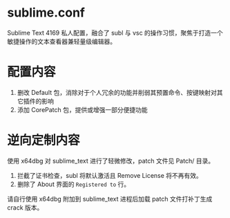 # sublime.conf

Sublime Text 4169 私人配置，融合了 subl 与 vsc 的操作习惯，聚焦于打造一个敏捷操作的文本查看器兼轻量级编辑器。

# 配置内容

1. 删改 Default 包，消除对于个人冗余的功能并削弱其预置命令、按键映射对其它插件的影响
2. 添加 CorePatch 包，提供或增强一部分便捷功能

# 逆向定制内容

使用 x64dbg 对 sublime_text 进行了轻微修改，patch 文件见 Patch/ 目录。

1. 拦截了证书检查，subl 将默认激活且 Remove License 将不再有效。
2. 删除了 About 界面的 `Registered to` 行。

请自行使用 x64dbg 附加到 sublime_text 进程后加载 patch 文件打补丁生成 crack 版本。
